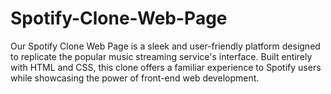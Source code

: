 # Spotify-Clone-Web-Page
Our Spotify Clone Web Page is a sleek and user-friendly platform designed to replicate the popular music streaming service's interface. Built entirely with HTML and CSS, this clone offers a familiar experience to Spotify users while showcasing the power of front-end web development.
